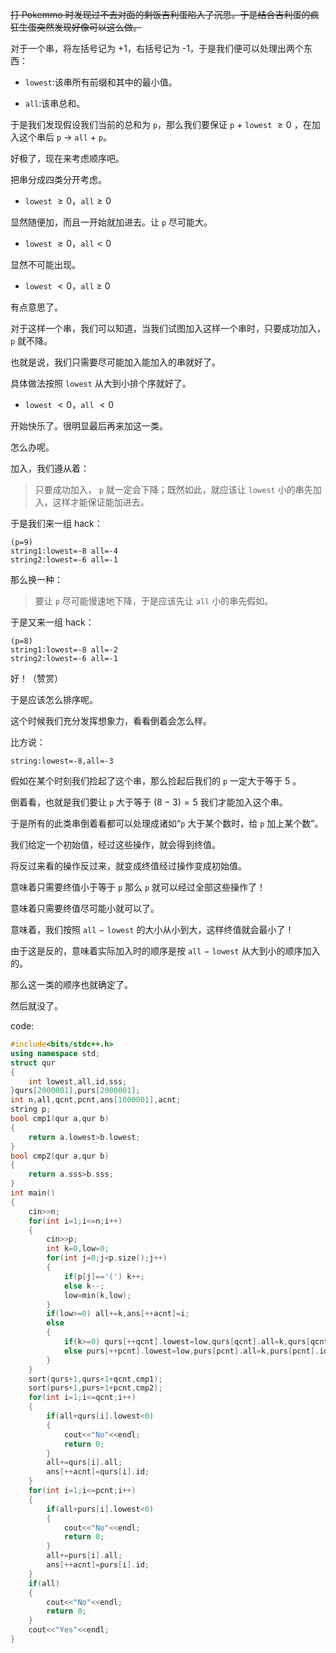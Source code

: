 ~~打 Pokemmo 时发现过不去对面的剩饭吉利蛋陷入了沉思。于是结合吉利蛋的疯狂生蛋突然发现好像可以这么做。~~

对于一个串，将左括号记为 +1，右括号记为 -1，于是我们便可以处理出两个东西：

- `lowest`:该串所有前缀和其中的最小值。

- `all`:该串总和。

于是我们发现假设我们当前的总和为 `p`，那么我们要保证 `p` $+$ `lowest` $\geqslant 0$ ，在加入这个串后 `p` $\rightarrow$ `all` $+$ `p`。

好极了，现在来考虑顺序吧。

把串分成四类分开考虑。

- `lowest` $\geqslant 0$，`all`$\geqslant 0$ 

显然随便加，而且一开始就加进去。让 `p` 尽可能大。

- `lowest` $\geqslant 0$，`all`$< 0$

显然不可能出现。

- `lowest` $<0$，`all` $\geqslant$ $0$

有点意思了。

对于这样一个串，我们可以知道，当我们试图加入这样一个串时，只要成功加入，`p` 就不降。

也就是说，我们只需要尽可能加入能加入的串就好了。

具体做法按照 `lowest` 从大到小排个序就好了。

- `lowest` $<0$，`all` $<0$ 

开始快乐了。很明显最后再来加这一类。

怎么办呢。

加入，我们遵从着：

> 只要成功加入， `p` 就一定会下降；既然如此，就应该让 `lowest` 小的串先加入，这样才能保证能加进去。

于是我们来一组 hack：

```
(p=9)
string1:lowest=-8 all=-4
string2:lowest=-6 all=-1
```

那么换一种：

> 要让 `p` 尽可能慢速地下降，于是应该先让 `all` 小的串先假如。

于是又来一组 hack：

```
(p=8)
string1:lowest=-8 all=-2
string2:lowest=-6 all=-1
```

好！（赞赏）

于是应该怎么排序呢。

这个时候我们充分发挥想象力，看看倒着会怎么样。

比方说：

```
string:lowest=-8,all=-3
```

假如在某个时刻我们捡起了这个串，那么捡起后我们的 `p` 一定大于等于 $5$ 。

倒着看，也就是我们要让 `p` 大于等于 $(8-3)=5$ 我们才能加入这个串。

于是所有的此类串倒着看都可以处理成诸如“`p` 大于某个数时，给 `p` 加上某个数”。

我们给定一个初始值，经过这些操作，就会得到终值。

将反过来看的操作反过来，就变成终值经过操作变成初始值。

意味着只需要终值小于等于 `p` 那么 `p` 就可以经过全部这些操作了！

意味着只需要终值尽可能小就可以了。

意味着，我们按照 `all` $-$ `lowest` 的大小从小到大，这样终值就会最小了！

由于这是反的，意味着实际加入时的顺序是按 `all` $-$ `lowest` 从大到小的顺序加入的。

那么这一类的顺序也就确定了。

然后就没了。

code:

```cpp
#include<bits/stdc++.h>
using namespace std;
struct qur
{
	int lowest,all,id,sss;
}qurs[2000001],purs[2000001];
int n,all,qcnt,pcnt,ans[1000001],acnt;
string p;
bool cmp1(qur a,qur b)
{
	return a.lowest>b.lowest;
}
bool cmp2(qur a,qur b)
{
	return a.sss>b.sss;
}
int main()
{
	cin>>n;
	for(int i=1;i<=n;i++)
	{
		cin>>p;
		int k=0,low=0;
		for(int j=0;j<p.size();j++)
		{
			if(p[j]=='(') k++;
			else k--;
			low=min(k,low);
		}
		if(low>=0) all+=k,ans[++acnt]=i;
		else
		{
			if(k>=0) qurs[++qcnt].lowest=low,qurs[qcnt].all=k,qurs[qcnt].id=i;
			else purs[++pcnt].lowest=low,purs[pcnt].all=k,purs[pcnt].id=i,purs[pcnt].sss=purs[pcnt].all-purs[pcnt].lowest;
		}
	} 
	sort(qurs+1,qurs+1+qcnt,cmp1);
	sort(purs+1,purs+1+pcnt,cmp2);
	for(int i=1;i<=qcnt;i++)
	{
		if(all+qurs[i].lowest<0)
		{
			cout<<"No"<<endl;
			return 0;
		}
		all+=qurs[i].all; 
		ans[++acnt]=qurs[i].id;
	}
	for(int i=1;i<=pcnt;i++)
	{
		if(all+purs[i].lowest<0)
		{
			cout<<"No"<<endl;
			return 0;
		}
		all+=purs[i].all;
		ans[++acnt]=purs[i].id;
	}
	if(all)
	{
		cout<<"No"<<endl;
		return 0;
	}
	cout<<"Yes"<<endl;
}
```
